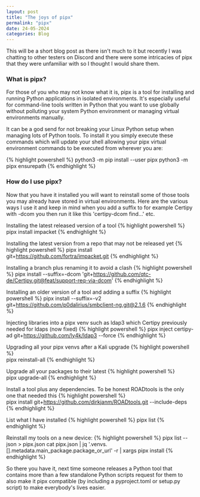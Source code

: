 ```yaml
---
layout: post
title: "The joys of pipx"
permalink: "pipx"
date: 24-05-2024
categories: Blog
---
```


This will be a short blog post as there isn't much to it but recently I was chatting to other testers on Discord and there were some intricacies of pipx that they were unfamiliar with so I thought I would share them. 

### What is pipx?

For those of you who may not know what it is, pipx is a tool for installing and running Python applications in isolated environments. It's especially useful for command-line tools written in Python that you want to use globally without polluting your system Python environment or managing virtual environments manually. 

It can be a god send for not breaking your Linux Python setup when managing lots of Python tools. To install it you simply execute these commands which will update your shell allowing your pipx virtual environment commands to be executed from wherever you are:

{% highlight powershell %}
python3 -m pip install --user pipx
python3 -m pipx ensurepath
{% endhighlight %}

### How do I use pipx?

Now that you have it installed you will want to reinstall some of those tools you may already have stored in virtual environments. Here are the various ways I use it and keep in mind when you add a suffix to for example Certipy with -dcom you then run it like this 'certipy-dcom find...' etc.

Installing the latest released version of a tool
{% highlight powershell %}
pipx install impacket
{% endhighlight %}

Installing the latest version from a repo that may not be released yet
{% highlight powershell %}
pipx install git+https://github.com/fortra/impacket.git
{% endhighlight %}

Installing a branch plus renaming it to avoid a clash
{% highlight powershell %} 
pipx install --suffix=-dcom 'git+https://github.com/qtc-de/Certipy.git@feat/support-req-via-dcom'
{% endhighlight %}

Installing an older version of a tool and adding a suffix
{% highlight powershell %} 
pipx install --suffix=-v2 git+https://github.com/p0dalirius/smbclient-ng.git@2.1.6
{% endhighlight %}

Injecting libraries into a pipx venv such as ldap3 which Certipy previously needed for ldaps (now fixed)
{% highlight powershell %}
pipx inject certipy-ad git+https://github.com/ly4k/ldap3 --force
{% endhighlight %}

Upgrading all your pipx venvs after a Kali upgrade
{% highlight powershell %}  
pipx reinstall-all
{% endhighlight %}

Upgrade all your packages to their latest
{% highlight powershell %}  
pipx upgrade-all
{% endhighlight %}

Install a tool plus any dependencies. To be honest ROADtools is the only one that needed this
{% highlight powershell %}  
pipx install git+https://github.com/dirkjanm/ROADtools.git --include-deps
{% endhighlight %}

List what I have installed
{% highlight powershell %}
pipx list
{% endhighlight %}

Reinstall my tools on a new device:
{% highlight powershell %}
pipx list --json > pipx.json
cat pipx.json | jq '.venvs.[].metadata.main_package.package_or_url' -r | xargs pipx install
{% endhighlight %}


So there you have it, next time someone releases a Python tool that contains more than a few standalone Python scripts request for them to also make it pipx compatible (by including a pyproject.toml or setup.py script) to make everybody's lives easier.












